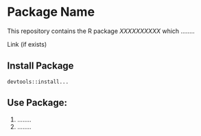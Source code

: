# Package Name
This repository contains the R package _XXXXXXXXXX_ which ........

Link (if exists)

## Install Package
    devtools::install...

## Use Package:
1. ........
2. ........

